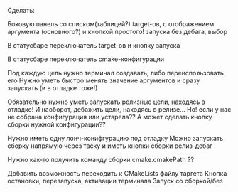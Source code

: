 Сделать:

Боковую панель со списком(таблицей?) target-ов, с отображением аргумента (основного?) и кнопкой простого! запуска без дебага, выбор

В статусбаре переключатель target-ов и кнопку запуска

В статусбаре переключатель cmake-конфигурации

Под каждую цель нужно терминал создавать, либо переиспользовать его
Нужно уметь быстро менять значение аргументов и сразу запускать (и в отладке тоже!)

Обязательно нужно уметь запускать релизные цели, находясь в отладке!
И наоборот, дебажить цели, находясь в релизе...
Но! если у нас не собрана конфигурация или устарела??
А может сделать кнопку сборки нужной конфигурации??

Нужно иметь одну лонч-конифгурацию под отладку
Можно запускать сборку напрямую через таску и иметь кнопки сборки релиз-дебаг


Нужно как-то получить команду сборки
cmake.cmakePath ??

Добавить возможность переходить к CMakeLists файлу таргета
Кнопка остановки, перезапуска, активации терминала
Запуск со сборкой/без
